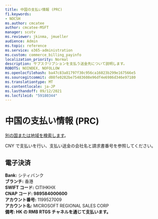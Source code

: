 ```yaml
---
title: 中国の支払い情報 (PRC)
f1.keywords:
- NOCSH
ms.author: cmcatee
author: cmcatee-MSFT
manager: scotv
ms.reviewer: jkinma, jmueller
audience: Admin
ms.topic: reference
ms.service: o365-administration
ms.custom: commerce_billing_payinfo
localization_priority: Normal
description: サブスクリプションを支払う送金先について説明します。
ROBOTS: NOINDEX, NOFOLLOW
ms.openlocfilehash: ba47c83a81797f30c956ca16023b299e167566e5
ms.sourcegitcommit: d08fe0282be75483608e96df4e6986d346e97180
ms.translationtype: MT
ms.contentlocale: ja-JP
ms.lasthandoff: 09/12/2021
ms.locfileid: "59180344"
---
```

# <a name="payment-information-for-china-prc"></a>中国の支払い情報 (PRC)

[別の国または地域を検索します](../billing-and-payments/pay-for-your-subscription.md)。

CNY で支払いを行い、支払い送金の会社名と請求書番号を参照してください。

## <a name="electronic-funds-transfer"></a>電子決済

**Bank:** シティバンク  
**ブランチ:** 香港  
**SWIFT コード:** CITIHKHX  
**CNAP コード: 989584000600**  
**アカウント番号:** 1199527009  
**アカウント名:** MICROSOFT REGIONAL SALES CORP  
**備考: HK の RMB RTGS チャネルを通じて支払います。**
